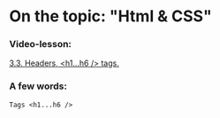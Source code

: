 # On the topic: "Html & CSS"

### Video-lesson:

[3.3. Headers, <h1...h6 /> tags.](https://app.purpleschool.ru/courses/12/sections/172/lessons/1228)

### A few words:

`Tags <h1...h6 />`
